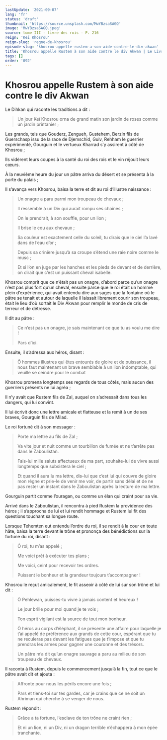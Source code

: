 ```yaml
---
lastUpdate: '2021-09-07'
lang: 'fr'
status: 'draft'
thumbnail: 'https://source.unsplash.com/MwYBzsaSAGQ'
image: 'MwYBzsaSAGQ.jpeg'
source: tome III - livre des rois - P. 216
reign: 'Keï Khosrou'
reign-slug: 'regne-de-khosrou'
episode-slug: 'khosrou-appelle-rustem-a-son-aide-contre-le-div-akwan'
title: 'Khosrou appelle Rustem à son aide contre le div Akwan | Le Livre des Rois | Shâhnâmeh'
tags: []
order: '092'
---
```


<!-- LTeX: language=fr -->

# Khosrou appelle Rustem à son aide contre le div Akwan

Le Dihkan qui raconte les traditions a dit :

> Un jour Keï Khosrou orna de grand matin son jardin de roses comme un jardin printanier ;

Les grands, tels que Gouderz, Zengueh, Gustehem, Berzin fils de Guerschasp issu de la race de Djemschid, Guiv, Rehham le guerrier expérimenté, Gourguin et le vertueux Kharrad s’y assirent à côté de Khosrou ;

Ils vidèrent leurs coupes à la santé du roi des rois et le vin réjouit leurs cœurs.

À la neuvième heure du jour un pâtre arriva du désert et se présenta à la porte du palais ;

Il s’avança vers Khosrou, baisa la terre et dit au roi d’illustre naissance :

> Un onagre a paru parmi mon troupeau de chevaux ;
>
> Il ressemble à un Div qui aurait rompu ses chaînes ;
>
> On le prendrait, à son souffle, pour un lion ;
>
> Il brise le cou aux chevaux ;
>
> Sa couleur est exactement celle du soleil, tu dirais que le ciel l’a lavé dans de l’eau d’or ;
>
> Depuis sa crinière jusqu’à sa croupe s’étend une raie noire comme le musc ;
>
> Et si l’on en juge par les hanches et les pieds de devant et de derrière, on dirait que c’est un puissant cheval isabelle.

Khosrou comprit que ce n’était pas un onagre, d’abord parce qu’un onagre n’est pas plus fort qu’un cheval, ensuite parce que le roi était un homme plein d’expérience, qui avait entendu dire aux sages que la fontaine où le pâtre se tenait et autour de laquelle il laissait librement courir son troupeau, était le lieu d’où sortait le Div Akwan pour remplir le monde de cris de terreur et de détresse.

Il dit au pâtre :

> Ce n’est pas un onagre, je sais maintenant ce que tu as voulu me dire !
>
> Pars d’ici.

Ensuite, il s’adressa aux héros, disant :

> Ô hommes illustres qui êtes entourés de gloire et de puissance, il nous faut maintenant un brave semblable à un lion indomptable, qui veuille se ceindre pour le combat

Khosrou promena longtemps ses regards de tous côtés, mais aucun des guerriers présents ne lui agréa ;

Il n’y avait que Rustem fils de Zal, auquel on s’adressait dans tous les dangers, qui lui convînt.

Il lui écrivit donc une lettre amicale et flatteuse et la remit à un de ses braves, Gourguin fils de Milad.

Le roi fortuné dit à son messager :

> Porte ma lettre au fils de Zal ;
>
> Va vite jour et nuit comme un tourbillon de fumée et ne t’arrête pas dans le Zaboulistan.
>
> Fais-lui mille saluts affectueux de ma part, souhaite-lui de vivre aussi longtemps que subsistera le ciel ;
>
> Et quand il aura lu ma lettre, dis-lui que c’est lui qui couvre de gloire mon règne et prie-le de venir me voir, de partir sans délai et de ne pas rester un instant dans le Zaboulistan après la lecture de ma lettre.

Gourguin partit comme l’ouragan, ou comme un élan qui craint pour sa vie.

Arrivé dans le Zaboulistan, il rencontra à pied Rustem la providence des héros ; il s’approcha de lui et lui rendit hommage et Rustem lui fit des questions touchant sa longue route.

Lorsque Tehemten eut entendu l’ordre du roi, il se rendit à la cour en toute hâte, baisa la terre devant le trône et prononça des bénédictions sur la fortune du roi, disant :

> Ô roi, tu m’as appelé ;
>
> Me voici prêt à exécuter tes plans ;
>
> Me voici, ceint pour recevoir tes ordres.
>
> Puissent le bonheur et la grandeur toujours t’accompagner !

Khosrou le reçut amicalement, le fit asseoir à côté de lui sur son trône et lui dit :

> Ô Pehlewan, puisses-tu vivre à jamais content et heureux !
>
> Le jour brille pour moi quand je te vois ;
>
> Ton esprit vigilant est la source de tout mon bonheur.
>
> Ô héros au corps d’éléphant, il se présente une affaire pour laquelle je t’ai appelé de préférence aux grands de cette cour, espérant que tu ne reculeras pas devant les fatigues que je t’impose et que tu prendras les armes pour gagner une couronne et des trésors.
>
> Un pâtre m’a dit qu’un onagre sauvage a paru au milieu de son troupeau de chevaux.

Il raconta à Rustem, depuis le commencement jusqu’à la fin, tout ce que le pâtre avait dit et ajouta :

> Affronte pour nous les périls encore une fois ;
>
> Pars et tiens-toi sur tes gardes, car je crains que ce ne soit un Ahriman qui cherche à se venger de nous.

Rustem répondit :

> Grâce a ta fortune, l’esclave de ton trône ne craint rien ;
>
> Et ni un lion, ni un Div, ni un dragon terrible n’échappera à mon épée tranchante.
